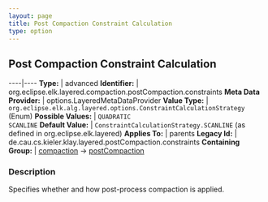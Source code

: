 ```yaml
---
layout: page
title: Post Compaction Constraint Calculation
type: option
---
```

## Post Compaction Constraint Calculation

----|----
**Type:** | advanced
**Identifier:** | org.eclipse.elk.layered.compaction.postCompaction.constraints
**Meta Data Provider:** | options.LayeredMetaDataProvider
**Value Type:** | `org.eclipse.elk.alg.layered.options.ConstraintCalculationStrategy` (Enum)
**Possible Values:** | `QUADRATIC`<br>`SCANLINE`
**Default Value:** | `ConstraintCalculationStrategy.SCANLINE` (as defined in org.eclipse.elk.layered)
**Applies To:** | parents
**Legacy Id:** | de.cau.cs.kieler.klay.layered.postCompaction.constraints
**Containing Group:** | [compaction](org-eclipse-elk-layered-compaction) -> [postCompaction](org-eclipse-elk-layered-compaction-postCompaction)

### Description

Specifies whether and how post-process compaction is applied.
